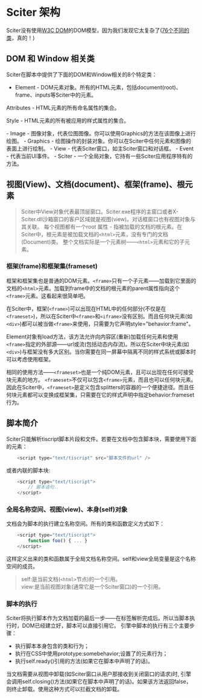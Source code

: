 # Sciter 架构

Sciter没有使用<a href="http://www.w3.org/DOM">W3C DOM</a>的DOM模型，因为我们发现它太复杂了(<a href="http://www.w3.org/TR/1998/REC-DOM-Level-1-19981001/ecma-script-language-binding.html">76个不同的类</a>，真的！)

## DOM 和 Window 相关类

Sciter在脚本中提供了下面的DOM和Window相关的8个特定类：


- Element - DOM元素对象。所有的HTML元素，包括document(root)、frame、inputs等Sciter中的元素。
<p>Attributes - HTML元素的所有命名属性的集合。</p>
<p>Style - HTML元素的所有被应用的样式属性的集合。</p>
- Image - 图像对象，代表位图图像。你可以使用Graphics的方法在该图像上进行绘图。
- Graphics - 绘图操作的封装对象。你可以在Sciter中任何元素和图像的表面上进行绘制。
- View - 代表Sciter窗口，如主Sciter窗口和对话框。
- Event - 代表当前UI事件。
- Sciter - 一个全局对象，它持有一些Sciter应用程序特有的方法。


## 视图(View)、文档(document)、框架(frame)、根元素

> Sciter中View对象代表最顶层窗口。Sciter.exe程序的主窗口或者X-Sciter.dll沙箱窗口的客户区域就是视图(view)。对话框窗口也有视图对象与其关联。
每个视图都有一个root 属性 - 指被加载的文档的根元素。在Sciter中，根元素是被加载文档的`<html>`元素，没有专门的文档(Document)类。 整个文档实际是一个元素树——`<html>`元素和它的子元素。

### 框架(frame)和框架集(frameset)

框架和框架集也是普通的DOM元素。`<frame>`只有一个子元素——加载到它里面的文档的`<html>`元素。加载到frame中的文档的根元素的parent属性指向这个`<frame>`元素。这看起来很简单吧。

在Sciter中，框架(`<frame>`)可以出现在HTML中的任何部分(不仅是在`<frameset>`)，所以在Sciter中`<frame>`和`<iframe>`没有区别。而且任何块元素(如`<div>`)都可以被当做`<frame>`来使用，只需要为它声明style="behavior:frame"。

Element对象有load方法，该方法允许向内容区(重新)加载任何元素和使用`<frame>`指定的外部源——url或流(包括动态内存流)。所以在Sciter中块元素(如`<div>`)与框架没有多大区别。当你需要在同一屏幕中隔离不同的样式系统或脚本时可以考虑使用框架。

相同的使用方法——`<frameset>`也是一个纯DOM元素，且可以出现在任何可接受块元素的地方。 `<frameset>`不仅可以包含`<frame>`元素，而且也可以任何块元素。因此在Sciter中，`<frameset>`是定义包含splitters的容器的一个便捷途径。而且任何块元素都可以变换成框架集，只需要在它的样式声明中指定behavior:frameset行为。




## 脚本简介

Sciter只能解析tiscript脚本片段和文件。若要在文档中包含脚本块，需要使用下面的元素：

```js
    <script type="text/tiscript" src="脚本文件的url" />
```

或者内联的脚本块:

```js
    <script type="text/tiscript">
        // 脚本语句..
    </script>
```
### 全局名称空间、视图(view)、本身(self)对象

文档会为脚本的执行建立名称空间。所有的类和函数定义方式如下：

```js
    <script type="text/tiscript">
        function foo() { ... }
    </script>
```

这样定义出来的类和函数属于全局文档名称空间。self和view全局变量是这个名称空间的成员。

>self:是当前文档(`<html>`节点)的一个引用。<br>
view:是当前视图对象(通常它是一个Sciter窗口)的一个引用。

### 脚本的执行

Sciter将执行脚本作为文档加载的最后一步——在</html>标签解析完成后。所以当脚本执行时，DOM已经建立好，脚本可以直接引用它。
引擎中脚本的执行有三个主要步骤：
- 执行脚本本身包含的类和行为；
- 执行在CSS中使用prototype:somebehavior;设置了的元素行为；
- 执行self.ready()引用的方法(如果它在脚本中声明了的话)。

当文档需要从视图中卸载(如Sciter窗口从用户那接收到关闭窗口的请求)时, 引擎会调用self.closing()方法(如果它在脚本中声明了的话)。如果该方法返回false，则终止卸载。使用这种方式可以拦截文档的卸载。